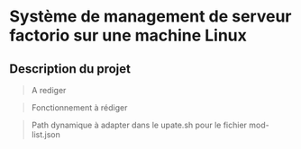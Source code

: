 # Système de management de serveur factorio sur une machine Linux

## Description du projet

> A rediger

> Fonctionnement à rédiger

> Path dynamique à adapter dans le upate.sh pour le fichier mod-list.json
